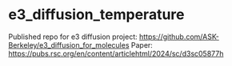 # e3_diffusion_temperature
Published repo for e3 diffusion project: https://github.com/ASK-Berkeley/e3_diffusion_for_molecules
Paper: https://pubs.rsc.org/en/content/articlehtml/2024/sc/d3sc05877h
